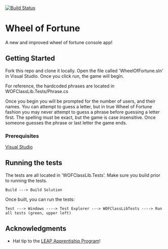 [![Build Status](https://dev.azure.com/AzureDisaster/Wheel%20Of%20Fortune/_apis/build/status/azureDisaster.wheel_of_fortune?branchName=master)](https://dev.azure.com/AzureDisaster/Wheel%20Of%20Fortune/_build/latest?definitionId=1&branchName=master)

# Wheel of Fortune
A new and improved wheel of fortune console app!

## Getting Started
Fork this repo and clone it locally. Open the file called 'WheelOfFortune.sln' in Visual Studio. Once you click run, the game will begin.

For reference, the hardcoded phrases are located in WOFClassLib.Tests/Phrase.cs

Once you begin you will be prompted for the number of users, and their names. 
You can attempt to guess a letter, but in true Wheel of Fortune fashion you may never attempt to guess a phrase before guessing a letter first. The spelling must be exact, but the game is case insensitive. 
Once someone guesses the phrase or last letter the game ends.

### Prerequisites
[Visual Studio](https://visualstudio.microsoft.com/vs/)

## Running the tests
The tests are all located in 'WOFClassLib.Tests'. Make sure you build prior to running the tests.
```
Build ---> Build Solution
```

Once built, you can run the tests:
```
Test ---> Windows ----> Test Explorer ---> WOFClassLibTests ----> Run all tests (green, upper left)
```

## Acknowledgments

* Hat tip to the [LEAP Apprentiship Program](http://www.industryexplorers.com/)!

